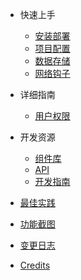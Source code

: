 - 快速上手
  - [安装部署](deployment.md)
  - [项目配置](configuration.md)
  - [数据存储](storage.md)
  - [网络钩子](webhooks.md)

- 详细指南
  - [用户权限](permissions.md)

- 开发资源
  - [组件库](modules.md)
  - [API](api.md)
  - [开发指南](development.md)

- [最佳实践](best_practices.md)
- [功能截图](screenshot.md)
- [变更日志](changelog.md)
- [Credits](credits.md)
